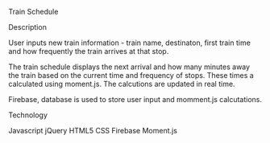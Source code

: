 Train Schedule

Description

User inputs new train information - train name, destinaton, first train time and how frequently the train arrives at that stop. 

The train schedule displays the next arrival and how many minutes away the train based on the current time and frequency of stops. These times a calculated using moment.js. The calcutions are updated in real time. 

Firebase, database is used to store user input and momment.js calcutations.

Technology

Javascript
jQuery
HTML5
CSS
Firebase
Moment.js
